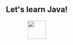 <h2 align="center"> Let's learn Java! </h2>

<p align="center">
<img src="https://icons8.com/icon/FRRACRKRsw2s/java" width="50"  height="50"/>
</p> 
